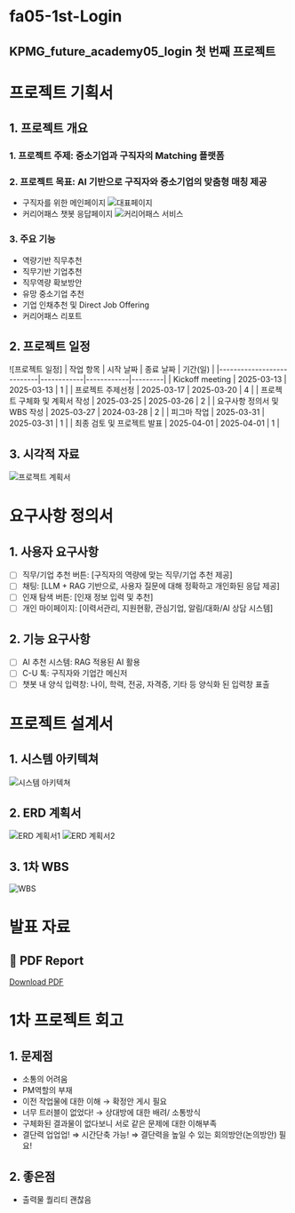 # fa05-1st-Login
KPMG_future_academy05_login 첫 번째 프로젝트
-----------------

# 프로젝트 기획서

## 1. 프로젝트 개요
### 1. 프로젝트 주제: **중소기업과 구직자의 Matching 플랫폼**
### 2. 프로젝트 목표: AI 기반으로 구직자와 중소기업의 맞춤형 매칭 제공
- 구직자를 위한 메인페이지
![대표페이지](docs/careerpath_page.jpg)
- 커리어패스 챗봇 응답페이지
![커리어패스 서비스](docs/careerpath.jpg)

### 3. 주요 기능
- 역량기반 직무추천
- 직무기반 기업추천
- 직무역량 확보방안
- 유망 중소기업 추천
- 기업 인채추천 및 Direct Job Offering
- 커리어패스 리포트

## 2. 프로젝트 일정
![프로젝트 일정]
| 작업 항목                  | 시작 날짜   | 종료 날짜   | 기간(일) |
|---------------------------|------------|------------|---------|
| Kickoff meeting           | 2025-03-13 | 2025-03-13 | 1       |
| 프로젝트 주제선정            | 2025-03-17 | 2025-03-20 | 4       |
| 프로젝트 구체화 및 계획서 작성 | 2025-03-25 | 2025-03-26 | 2       |
| 요구사항 정의서 및 WBS 작성   | 2025-03-27 | 2024-03-28 | 2       |
| 피그마 작업                 | 2025-03-31 | 2025-03-31 | 1       |
| 최종 검토 및 프로젝트 발표    | 2025-04-01 | 2025-04-01 | 1       |

## 3. 시각적 자료
![프로젝트 계획서](docs/project.png)

# 요구사항 정의서

## 1. 사용자 요구사항
- [ ] 직무/기업 추천 버튼: [구직자의 역량에 맞는 직무/기업 추천 제공]
- [ ] 채팅: [LLM + RAG 기반으로, 사용자 질문에 대해 정확하고 개인화된 응답 제공]
- [ ] 인재 탐색 버튼: [인재 정보 입력 및 추천]
- [ ] 개인 마이페이지: [이력서관리, 지원현황, 관심기업, 알림/대화/AI 상담 시스템]

## 2. 기능 요구사항
- [ ] AI 추천 시스템: RAG 적용된 AI 활용
- [ ] C-U 톡: 구직자와 기업간 메신저
- [ ] 챗봇 내 양식 입력창: 나이, 학력, 전공, 자격증, 기타 등 양식화 된 입력창 표출

# 프로젝트 설계서
## 1. 시스템 아키텍쳐
![시스템 아키텍쳐](docs/Architecture.png)

## 2. ERD 계획서
![ERD 계획서1](docs/ERD.png)
![ERD 계획서2](docs/ERD2.png)

## 3. 1차 WBS
![WBS](docs/wbs.png)

# 발표 자료
## 📄 PDF Report
[Download PDF](Login_Phase1_Presentation.pdf.pdf)

# 1차 프로젝트 회고

## 1. 문제점
- 소통의 어려움
- PM역할의 부재
- 이전 작업물에 대한 이해 → 확정안 게시 필요
- 너무 트러블이 없었다! → 상대방에 대한 배려/ 소통방식
- 구체화된 결과물이 없다보니 서로 같은 문제에 대한 이해부족
- 결단력 업업업! ⇒ 시간단축 가능! ⇒ 결단력을 높일 수 있는 회의방안(논의방안) 필요!

## 2. 좋은점
- 출력물 퀄리티 괜찮음




